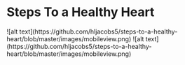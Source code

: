 # Steps To a Healthy Heart
<p>
![alt text](https://github.com/hljacobs5/steps-to-a-healthy-heart/blob/master/images/mobileview.png)
![alt text](https://github.com/hljacobs5/steps-to-a-healthy-heart/blob/master/images/mobileview.png)
</p>
